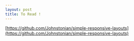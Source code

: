 ```yaml
---
layout: post
title: To Read !
---
```


[https://github.com/Johnstonian/simple-responsive-layouts](https://github.com/Johnstonian/simple-responsive-layouts)
